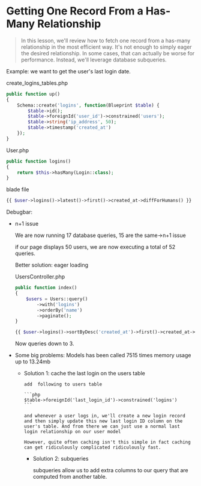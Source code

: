 # Getting One Record From a Has-Many Relationship

> In this lesson, we'll review how to fetch one record from a has-many relationship in the most efficient way. It's not enough to simply eager the desired relationship. In some cases, that can actually be worse for performance. Instead, we'll leverage database subqueries.

Example: we want to get the user's last login date.

create_logins_tables.php

```php
public function up()
{
    Schema::create('logins', function(Blueprint $table) {
        $table->id();
        $table->foreignId('user_id')->constrained('users');
        $table->string('ip_address', 50);
        $table->timestamp('created_at')
    });
}

```

User.php

```php
public function logins()
{
    return $this->hasMany(Login::class);
}
```

blade file

```php
{{ $user->logins()->latest()->first()->created_at->diffForHumans() }}
```

Debugbar:

- n+1 issue

    We are now running 17 database queries, 15 are the same->n+1 issue

    if our page displays 50 users, we are now executing a total of 52 queries.

    Better solution: eager loading

    UsersController.php

    ```php
    public function index()
    {
        $users = Users::query()
            ->with('logins')
            ->orderBy('name')
            ->paginate();
    }
    ```

    ```php
    {{ $user->logins()->sortByDesc('created_at')->first()->created_at->diffForHumans() }}
    ```

    Now queries down to 3.

- Some big problems: Models has been called 7515 times
  memory usage up to 13.24mb

  - Solution 1: cache the last login on the users table
  
        add  following to users table

        ```php
        $table->foreignId('last_login_id')->constrained('logins')
        ```

        and whenever a user logs in, we'll create a new login record and then simply update this new last login ID column on the user's table. And from there we can just use a normal last login relationship on our user model

        However, quite often caching isn't this simple in fact caching can get ridiculously complicated ridiculously fast.

    - Solution 2: subqueries
  
        subqueries allow us to add extra columns to our query that are computed from another table.
